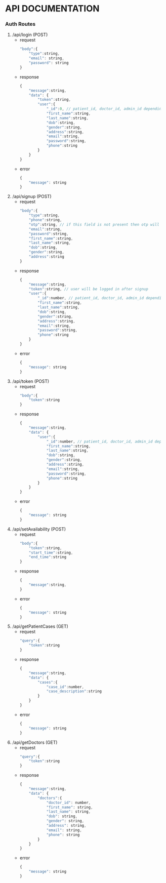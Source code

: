 # API DOCUMENTATION


### Auth Routes

1. /api/login (POST)
   - request
        ```javascript
        "body":{
            "type":string,
            "email": string,
            "password": string
        }
        ```
   - response
        ```javascript
        {
            "message":string,
            "data": {
                "token":string,
                "user":{
                    "_id":0, // patient_id, doctor_id, admin_id depending on type
                    "first_name":string,
                    "last_name":string,
                    "dob":string,
                    "gender":string,
                    "address":string,
                    "email":string,
                    "password":string,
                    "phone":string
                }
            }
        }
        ```
   - error
        ```javascript
        {
            "message": string
        }
        ```
2. /api/signup (POST)
   - request
        ``` javascript
        "body":{
            "type":string,
            "phone":string,
            "otp":string, // if this field is not present then otp will be sent on the phone number, call the api again with otp field
            "email":string,
            "password":string,
            "first_name":string,
            "last_name":string,
            "dob":string,
            "gender":string,
            "address":string
        }
        ```
    - response
        ```javascript
        {
            "message":string,
            "token":string, // user will be logged in after signup
            "user":{
                "_id":number, // patient_id, doctor_id, admin_id depending on type
                "first_name":string,
                "last_name":string,
                "dob":string,
                "gender":string,
                "address":string,
                "email":string,
                "password":string,
                "phone":string
            }
        }
        ```
    - error
        ```javascript
        {
            "message": string
        }
        ```
3. /api/token (POST)
   - request
        ```javascript
        "body":{
            "token":string
        }
        ```
   - response
        ```javascript
        {
            "message":string,
            "data": {
                "user":{
                    "_id":number, // patient_id, doctor_id, admin_id depending on type
                    "first_name":string,
                    "last_name":string,
                    "dob":string,
                    "gender":string,
                    "address":string,
                    "email":string,
                    "password":string,
                    "phone":string
                }
            }
        }
        ```
   - error
        ```javascript
        {
            "message": string
        }
        ```
4. /api/setAvailability (POST)
   - request
        ```javascript
        "body":{
            "token":string, 
            "start_time":string,
            "end_time":string
        }
        ```
   - response
        ```javascript
        {
            "message":string, 
        }
        ```
   - error
        ```javascript
        {
            "message": string
        }
        ```
5. /api/getPatientCases (GET)
   - request
        ```javascript
        "query":{
            "token":string 
        }
        ```
   - response
        ```javascript
        {
            "message":string, 
            "data": {
                "cases":{
                    "case_id":number,
                    "case_description":string
                }
            }
        }
        ```
   - error
        ```javascript
        {
            "message": string
        }
        ```
6. /api/getDoctors (GET)
    - request
        ```javascript
        "query":{
            "token":string 
        }
        ```
   - response
        ```javascript
        {
            "message":string, 
            "data": {
                "doctors":{
                    "doctor_id": number,
                    "first_name": string,
                    "last_name": string,
                    "dob": string,
                    "gender": string,
                    "address": string,
                    "email": string,
                    "phone": string
                }
            }
        }
        ```
   - error
        ```javascript
        {
            "message": string
        }
        ```
